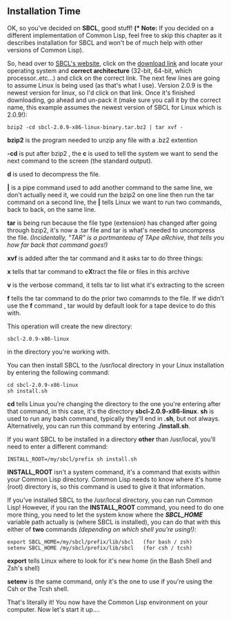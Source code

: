 ## Installation Time

OK, so you've decided on **SBCL**, good stuff!  **(\* Note:** If you decided on a different implementation of Common Lisp, feel free to skip
this chapter as it describes installation for SBCL and won't be of much help with other versions of Common Lisp).

So, head over to [SBCL's website](https://www.sbcl.org), click on the [download link](https://www.sbcl.org/platform-table.html) and locate your
operating system and **correct architecture** (32-bit, 64-bit, which processor..etc...) and click on the correct link. The next few
lines are going to assume Linux is being used (as that's what I use). Version 2.0.9 is the newest version for linux, so I'd click on that link. 
Once it's finished downloading, go ahead and un-pack it (make sure you call it by the correct name, this example assumes the newest 
version of SBCL for Linux which is 2.0.9!):

```
bzip2 -cd sbcl-2.0.9-x86-linux-binary.tar.bz2 | tar xvf -
```

**bzip2** is the program needed to unzip any file with a .bz2 extention

**-cd** is put after bzip2 , the **c** is used to tell the system we want to send the next command to the screen (the standard output).

**d** is used to decompress the file.

**|** is a pipe command used to add another command to the same line, we don't actually need it, we could run the bzip2 on one line
      then run the tar command on a second line, the **|** tells Linux we want to run two commands, back to back, on the same line.

**tar** is being run because the file type (extension) has changed after going through bzip2, it's now a .tar file and 
        tar is what's needed to uncompress the file. *(Incidentally, "TAR" is a portmanteau of TApe aRchive, that tells you
        how far back that command goes!)*
        
**xvf** is added after the tar command and it asks tar to do three things:

**x** tells that tar command to e**X**tract the file or files in this archive

**v** is the verbose command, it tells tar to list what it's extracting to the screen

**f** tells the tar command to do the prior two comamnds to the file. If we didn't use the **f** command , tar would by default
      look for a tape device to do this with.
      
This operation will create the new directory:

```
sbcl-2.0.9-x86-linux

````

in the directory you're working with.

You can then install SBCL to the /usr/local directory in your Linux installation by entering the following command:

```
cd sbcl-2.0.9-x86-linux
sh install.sh
```

**cd** tells Linux you're changing the directory to the one you're entering after that command, in this case, it's the directory **sbcl-2.0.9-x86-linux**.
**sh** is used to run any bash command, typically they'll end in **.sh**, but not always. Alternatively, you can run this command by entering **./install.sh**.


If you want SBCL to be installed in a directory **other** than /usr/local, you'll need to enter a different command:

```
INSTALL_ROOT=/my/sbcl/prefix sh install.sh
```

**INSTALL_ROOT** isn't a system command, it's a command that exists within your Common Lisp directory. Common Lisp needs to know where it's home (root) directory
is, so this command is used to give it that information.

If you've installed SBCL to the /usr/local directory, you can run Common Lisp!  However, if you ran the **INSTALL_ROOT** command, you need
to do one more thing, you need to let the system know where the ***SBCL_HOME*** variable path actually is (where SBCL is installed), you 
can do that with this either of **two** commands *(depending on which shell you're using!)*:

```
export SBCL_HOME=/my/sbcl/prefix/lib/sbcl   (for bash / zsh)
setenv SBCL_HOME /my/sbcl/prefix/lib/sbcl   (for csh / tcsh)
```

**export** tells Linux where to look for it's new home (in the Bash Shell and Zsh's shell)

**setenv** is the same command, only it's the one to use if you're using the Csh or the Tcsh shell.





That's literally it!  You now have the Common Lisp environment on your computer. Now let's start it up....


